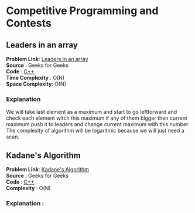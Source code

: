 # Competitive Programming and Contests

## Leaders in an array  
**Problem Link**: [Leaders in an array](https://practice.geeksforgeeks.org/problems/leaders-in-an-array/0)  
**Source**      : Geeks for Geeks  
**Code**        : [C++](LeadersInArray.cpp)  
**Time Complexity**  : O(N)  
**Space Complexity**: O(N)

### Explanation
We will take last element as a maximum and start to go leftforward and check each element witch this maximum if any of them bigger then current maximum push it to leaders and change current maximum with this number. The complexity of algorithm will be logaritmic because we will just need a scan.


## Kadane's Algorithm   
**Problem Link**: [Kadane's Algorithm ](https://practice.geeksforgeeks.org/problems/kadanes-algorithm/0)    
**Source**      : Geeks for Geeks  
**Code**        : [C++](KadanesAlgorithm.cpp)    
**Complexity**  : O(N)
### Explanation :
